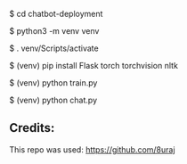 
$ cd chatbot-deployment


$ python3 -m venv venv


$ . venv/Scripts/activate


$ (venv) pip install Flask torch torchvision nltk


$ (venv) python train.py


$ (venv) python chat.py




## Credits:
This repo was used:
https://github.com/8uraj

